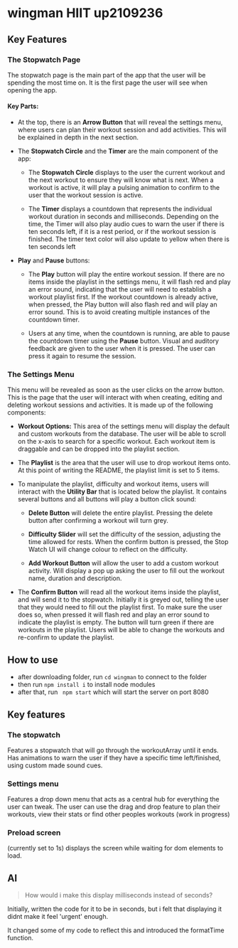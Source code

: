 # wingman HIIT up2109236

 
## Key Features

### The Stopwatch Page
The stopwatch page is the main part of the app that the user will be spending the most time on. It is the first page the user will see when opening the app.

#### Key Parts:

- At the top, there is an **Arrow Button** that will reveal the settings menu, where users can plan their workout session and add activities. This will be explained in depth in the next section.

- The **Stopwatch Circle** and the **Timer** are the main component of the app:

    - The **Stopwatch Circle** displays to the user the current workout and the next workout to ensure they will know what is next. When a workout is active, it will play a pulsing animation to confirm to the user that the workout session is active.

    - The **Timer** displays a countdown that represents the individual workout duration in seconds and milliseconds. Depending on the time, the Timer will also play audio cues to warn the user if there is ten seconds left, if it is a rest period, or if the workout session is finished. The timer text color will also update to yellow when there is ten seconds left

- **Play** and **Pause** buttons:
    - The **Play** button will play the entire workout session. If there are no items inside the playlist in the settings menu, it will flash red and play an error sound, indicating that the user will need to establish a workout playlist first. If the workout countdown is already active, when pressed, the Play button will also flash red and will play an error sound. This is to avoid creating multiple instances of the countdown timer.

    - Users at any time, when the countdown is running, are able to pause the countdown timer using the **Pause** button. Visual and auditory feedback are given to the user when it is pressed. The user can press it again to resume the session.

### The Settings Menu

This menu will be revealed as soon as the user clicks on the arrow button. This is the page that the user will interact with when creating, editing and deleting workout sessions and activities. It is made up of the following components:

 - **Workout Options:** This area of the settings menu will display the default and custom workouts from the database. The user will be able to scroll on the x-axis to search for a specific workout. Each workout item is draggable and can be dropped into the playlist section.

 - The **Playlist** is the area that the user will use to drop workout items onto. At this point of writing the README, the playlist limit is set to 5 items. 

 - To manipulate the playlist, difficulty and workout items, users will interact with the **Utility Bar** that is located below the playlist. It contains several buttons and all buttons will play a button click sound:
    
    - **Delete Button** will delete the entire playlist. Pressing the delete button after confirming a workout will turn grey.

    - **Difficulty Slider** will set the difficulty of the session, adjusting the time allowed for rests. When the confirm button is pressed, the Stop Watch UI will change colour to reflect on the difficulty.

    - **Add Workout Button** will allow the user to add a custom workout activity. Will display a pop up asking the user to fill out the workout name, duration and description.

- The **Confirm Button** will read all the workout items inside the playlist, and will send it to the stopwatch. Initially it is greyed out, telling the user that they would need to fill out the playlist first. To make sure the user does so, when pressed it will flash red and play an error sound to indicate the playlist is empty. The button will turn green if there are workouts in the playlist. Users will be able to change the workouts and re-confirm to update the playlist.

## How to use

- after downloading folder, run ``` cd wingman ``` to connect to the folder
- then run ``` npm install i ``` to install node modules
- after that, run ``` npm start``` which will start the server on port 8080




## Key features



### The stopwatch

Features a stopwatch that will go through the workoutArray until it ends. Has animations to warn the user if they have a specific time left/finished, using custom made sound cues.

### Settings menu

Features a drop down menu that acts as a central hub for everything the user can tweak. The user can use the drag and drop feature to plan their workouts, view their stats or find other peoples workouts (work in progress)

### Preload screen

(currently set to 1s)
displays the screen while waiting for dom elements to load.

## AI

> How would i make this display milliseconds instead of seconds?

Initially, written the code for it to be in seconds, but i felt that displaying it didnt make it feel 'urgent' enough.

It changed some of my code to reflect this and introduced the formatTime function.




